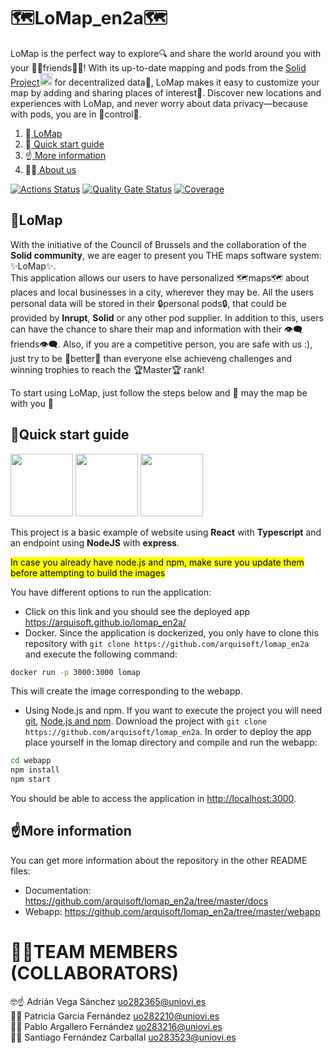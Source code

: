 # 🗺️LoMap_en2a🗺️

LoMap is the perfect way to explore🔍 and share the world around you with your 🎅👮friends🤴🐒! With its up-to-date mapping and pods from the [Solid Project](https://solidproject.org/)<img src="https://solidproject.org/assets/img/solid-emblem.svg" height="20"> for decentralized data🔑, LoMap makes it easy to customize your map by adding and sharing places of interest🎢. Discover new locations and experiences with LoMap, and never worry about data privacy—because with pods, you are in 🔫control🔫.


1. 🔭[ LoMap ](#lomap)
2. 🏁[ Quick start guide ](#guide)
3. ☝️[ More information ](#more)
4. 😶‍🌫️[ About us ](#team)


[![Actions Status](https://github.com/arquisoft/lomap_en2a/workflows/CI%20for%20LOMAP_EN2A/badge.svg)](https://github.com/arquisoft/lomap_en2a/actions)
[![Quality Gate Status](https://sonarcloud.io/api/project_badges/measure?project=Arquisoft_lomap_en2a&metric=alert_status)](https://sonarcloud.io/summary/new_code?id=Arquisoft_lomap_en2a)
[![Coverage](https://sonarcloud.io/api/project_badges/measure?project=Arquisoft_lomap_en2a&metric=coverage)](https://sonarcloud.io/summary/new_code?id=Arquisoft_lomap_en2a)


<a name="lomap"></a>
## 🔭LoMap
With the initiative of the Council of Brussels and the collaboration of the <b>Solid community</b>, we are eager to present you THE maps software system: ✨LoMap✨.  
This application allows our users to have personalized 🗺️maps🗺️ about places and local businesses in a city, wherever they may be. All the users personal data will be stored in their 🔒personal pods🔒, that could be provided by <b>Inrupt</b>, <b>Solid</b> or any other pod supplier. In addition to this, users can have the chance to share their map and information with their 👁️‍🗨️friends👁️‍🗨️. Also, if you are a competitive person, you are safe with us :), just try to be 🥇better🥇 than everyone else achieveng challenges and winning trophies to reach the 🏆Master🏆 rank!

To start using LoMap, just follow the steps below and 🔮 may the map be with you 🔮


<a name="guide"></a>
## 🏁Quick start guide

<p float="left">
<img src="https://blog.wildix.com/wp-content/uploads/2020/06/react-logo.jpg" height="100">
<img src="https://miro.medium.com/max/1200/0*RbmfNyhuBb8G3LWh.png" height="100">
<img src="https://miro.medium.com/max/365/1*Jr3NFSKTfQWRUyjblBSKeg.png" height="100">
</p>


This project is a basic example of website using **React** with **Typescript** and an endpoint using **NodeJS** with **express**.

<mark>In case you already have node.js and npm, make sure you update them before attempting to build the images</mark>

You have different options to run the application:
- Click on this link and you should see the deployed app https://arquisoft.github.io/lomap_en2a/
- Docker. Since the application is dockerized, you only have to clone this repository with `git clone https://github.com/arquisoft/lomap_en2a` and execute the following command:
```bash
docker run -p 3000:3000 lomap
```
This will create the image corresponding to the webapp. 

- Using Node.js and npm. If you want to execute the project you will need [git](https://git-scm.com/downloads), [Node.js and npm](https://www.npmjs.com/get-npm). Download the project with `git clone https://github.com/arquisoft/lomap_en2a`. In order to deploy the app place yourself in the lomap directory and compile and run the webapp:
```bash
cd webapp
npm install
npm start
```

You should be able to access the application in [http://localhost:3000](http://localhost:3000).

<a name="more"></a>
## ☝️More information
You can get more information about the repository in the other README files:
- Documentation: https://github.com/arquisoft/lomap_en2a/tree/master/docs
- Webapp: https://github.com/arquisoft/lomap_en2a/tree/master/webapp

<a name="team"></a>
# 😶‍🌫️TEAM MEMBERS (COLLABORATORS)

🤓☝️ Adrián Vega Sánchez uo282365@uniovi.es<br>
🤯💸 Patricia Garcia Fernández uo282210@uniovi.es <br>
🦍🦧 Pablo Argallero Fernández uo283216@uniovi.es <br>
🗿🍪 Santiago Fernández Carballal uo283523@uniovi.es




